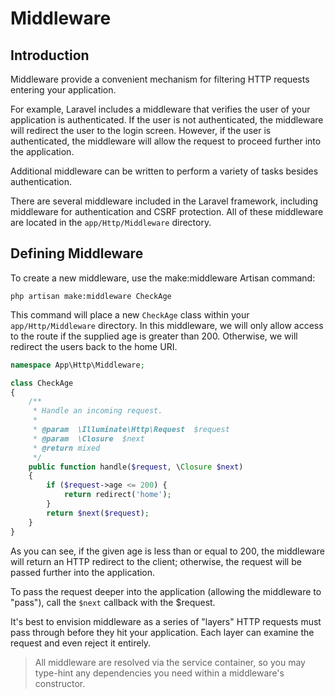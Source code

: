 # Middleware



## Introduction

Middleware provide a convenient mechanism for filtering HTTP requests entering your application.

For example, Laravel includes a middleware that verifies the user of your application is authenticated. If the user is not authenticated, the middleware will redirect the user to the login screen. However, if the user is authenticated, the middleware will allow the request to proceed further into the application.

Additional middleware can be written to perform a variety of tasks besides authentication.

There are several middleware included in the Laravel framework, including middleware for authentication and CSRF protection. All of these middleware are located in the `app/Http/Middleware` directory.


## Defining Middleware

To create a new middleware, use the make:middleware Artisan command:

`php artisan make:middleware CheckAge`

This command will place a new `CheckAge` class within your `app/Http/Middleware` directory. In this middleware, we will only allow access to the route if the supplied age is greater than 200. Otherwise, we will redirect the users back to the home URI.


```php
namespace App\Http\Middleware;

class CheckAge
{
    /**
     * Handle an incoming request.
     *
     * @param  \Illuminate\Http\Request  $request
     * @param  \Closure  $next
     * @return mixed
     */
    public function handle($request, \Closure $next)
    {
        if ($request->age <= 200) {
            return redirect('home');
        }
        return $next($request);
    }
}
```

As you can see, if the given age is less than or equal to 200, the middleware will return an HTTP redirect to the client; otherwise, the request will be passed further into the application.

To pass the request deeper into the application (allowing the middleware to "pass"), call the `$next` callback with the $request.

It's best to envision middleware as a series of "layers" HTTP requests must pass through before they hit your application. Each layer can examine the request and even reject it entirely.

> All middleware are resolved via the service container, so you may type-hint any dependencies you need within a middleware's constructor.

